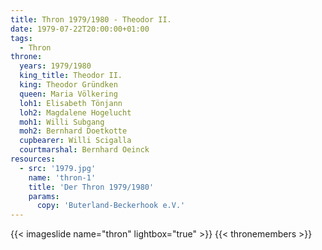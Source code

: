 ```yaml
---
title: Thron 1979/1980 - Theodor II.
date: 1979-07-22T20:00:00+01:00
tags:
  - Thron
throne:
  years: 1979/1980
  king_title: Theodor II.
  king: Theodor Gründken
  queen: Maria Völkering
  loh1: Elisabeth Tönjann
  loh2: Magdalene Hogelucht
  moh1: Willi Subgang
  moh2: Bernhard Doetkotte
  cupbearer: Willi Scigalla
  courtmarshal: Bernhard Oeinck
resources:
  - src: '1979.jpg'
    name: 'thron-1'
    title: 'Der Thron 1979/1980'
    params:
      copy: 'Buterland-Beckerhook e.V.'
---
```

{{< imageslide name="thron" lightbox="true" >}}
{{< thronemembers >}}

